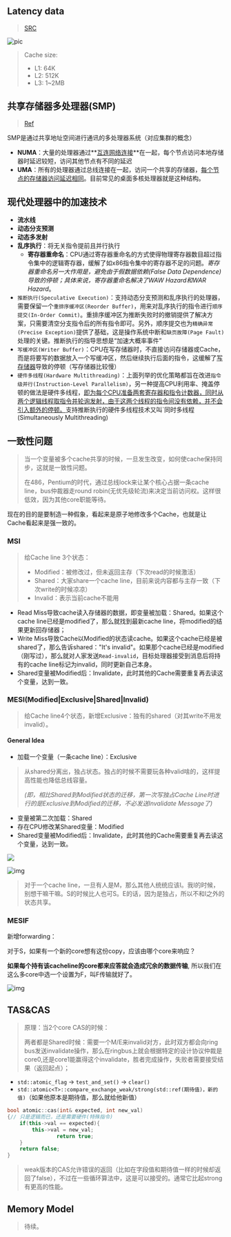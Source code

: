 ## Latency data

> [SRC](https://gist.github.com/hellerbarde/2843375)

![pic](https://cloud.githubusercontent.com/assets/1489514/19324275/be41885c-908e-11e6-95a2-68fa75333c38.jpg)

> Cache size:
>
> - L1: 64K
> - L2: 512K
> - L3: 1~2MB

## 共享存储器多处理器(SMP)

> [Ref](https://github.com/GHScan/TechNotes/blob/master/2017/Memory_Model.md)

SMP是通过共享地址空间进行通讯的多处理器系统（对应集群的概念）

- **NUMA**：大量的处理器通过**<u>互连网络连接</u>**在一起，每个节点访问本地存储器时延迟较短，访问其他节点有不同的延迟
- **UMA**：所有的处理器通过总线连接在一起，访问一个共享的存储器，<u>每个节点的存储器访问延迟相同</u>。目前常见的桌面多核处理器就是这种结构。

## 现代处理器中的加速技术

- **流水线**
- **动态分支预测**
- **动态多发射**
- **乱序执行**：将无关指令提前且并行执行
  - **寄存器重命名**：CPU通过寄存器重命名的方式使得物理寄存器数目超过指令集中的逻辑寄存器，缓解了如x86指令集中的寄存器不足的问题。*寄存器重命名另一大作用是，避免由于假数据依赖(False Data Dependence)导致的停顿；具体来说，寄存器重命名解决了WAW Hazard和WAR Hazard*。
- `推断执行(Speculative Execution)`：支持动态分支预测和乱序执行的处理器，需要保留一个`重排序缓冲区(Reorder Buffer)`，用来对乱序执行的指令进行`顺序提交(In-Order Commit)`。重排序缓冲区为推断失败时的撤销提供了解决方案，只需要清空分支指令后的所有指令即可。另外，顺序提交也为`精确异常(Precise Exception)`提供了基础，这是操作系统中断和`缺页故障(Page Fault)`处理的关键。推断执行的指导思想是“加速大概率事件”
- `写缓冲区(Writer Buffer)`：CPU在写存储器时，不直接访问存储器或Cache，而是将要写的数据放入一个写缓冲区，然后继续执行后面的指令，这缓解了<u>写存储器</u>导致的停顿（写存储器比较慢）
- `硬件多线程(Hardware Multithreading)`：上面列举的优化策略都旨在改进`指令级并行(Instruction-Level Parallelism)`，另一种提高CPU利用率、掩盖停顿的做法是硬件多线程，<u>即为每个CPU准备两套寄存器和指令计数器，同时从两个逻辑线程取指令并轮询发射，由于这两个线程的指令间没有依赖，并不会引入额外的停顿。</u>支持推断执行的硬件多线程技术又叫`同时多线程(Simultaneously Multithreading)

## 一致性问题

> 当一个变量被多个cache共享的时候，一旦发生改变，如何使cache保持同步，这就是一致性问题。
>
> 在486，Pentium的时代，通过总线lock来让某个核心占据一条cache line，bus仲裁器走round robin(无优先级轮流)来决定当前访问权。这样很低效，因为其他core职能等待。

现在的目的是要制造一种假象，看起来是原子地修改多个Cache，也就是让Cache看起来是强一致的。

### MSI

> 给Cache line 3个状态：
>
> - Modified：被修改过，但未返回主存（下次read的时候激活）
> - Shared：大家share一个cache line，目前来说内容都与主存一致（下次write的时候凉凉）
> - Invalid：表示当前cache不能用

- Read Miss导致cache读入存储器的数据，即变量被加载：Shared。如果这个cache line已经是modified了，那么就找到最新cache line，将modified的结果更新回存储器；
- Write Miss导致Cache以Modified的状态读cache。如果这个cache已经是被shared了，那么告诉shared："It's invalid"。如果那个cache已经是modified（刚写过），那么就对人家发送`Read-invalid`，目标处理器接受到消息后将持有的cache line标记为invalid，同时更新自己本身。
- Shared变量被Modified后：Invalidate，此时其他的Cache需要重复再去读这个变量，达到一致。

### MESI(Modified|Exclusive|Shared|Invalid)

> 给Cache line4个状态，新增Exclusive：独有的shared（对其write不用发invalid）。

#### General Idea

- 加载一个变量（一条cache line）：Exclusive

> 从shared分离出，独占状态。独占的时候不需要玩各种valid啥的，这样提高性能也降低总线容量。
>
> *(即，相比Shared到Modified状态的迁移，第一次写独占Cache Line时进行的是Exclusive到Modified的迁移，不必发送Invalidate Message了)*

- 变量被第二次加载：Shared
- 存在CPU修改某Shared变量：Modified
- Shared变量被Modified后：Invalidate，此时其他的Cache需要重复再去读这个变量，达到一致。

![](https://i.loli.net/2019/09/27/zgEm13YFbKQGuwd.png)

![img](https://pic1.zhimg.com/80/v2-a5c24a9cde82007fa62de9b66cf03a60_hd.jpg)

> 对于一个cache line，一旦有人是M，那么其他人统统应该I。我I的时候，别想干嘛干嘛。S的时候比人也可S。E的话，因为是独占，所以不和I之外的状态共享。

### MESIF

新增forwarding：

对于S，如果有一个新的core想有这份copy，应该由哪个core来响应？

**如果每个持有该cacheline的core都来应答就会造成冗余的数据传输**, 所以我们在这么多core中选一个设置为F，叫F传输就好了。

![img](https://pic4.zhimg.com/80/v2-f1777664f679c926364ad6c9438e1db7_hd.jpg)

## TAS&CAS

> 原理：当2个core CAS的时候：
>
> 两者都是Shared时候：需要一个M/E来invalid对方，此时双方都会向ring bus发送invalidate操作，那么在ringbus上就会根据特定的设计协议仲裁是core0,还是core1能赢得这个invalidate，胜者完成操作，失败者需要接受结果（返回起点）；

- `std::atomic_flag` -> `test_and_set()` -> `clear()`
- `std::atomic<T>::compare_exchange_weak/strong(std::ref(期待值)，新的值)`（如果他原本是期待值，那么就给他新值）

```c++
bool atomic::cas(int& expected, int new_val)
{// 只是逻辑而已，还是需要硬件(特殊指令)
  	if(this->val == expected){
      	this->val = new_val;
				return true;
    }
  	return false;
}
```

> weak版本的CAS允许错误的返回（比如在字段值和期待值一样的时候却返回了false），不过在一些循环算法中，这是可以接受的。通常它比起strong有更高的性能。

## Memory Model

> 待续。